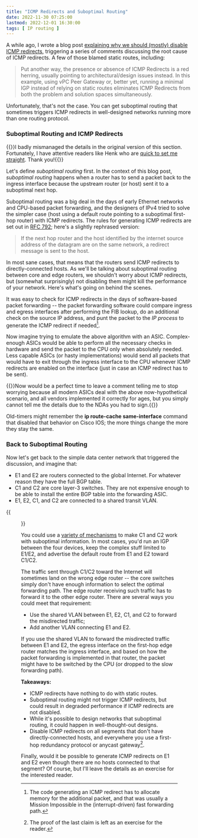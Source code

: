 ```yaml
---
title: "ICMP Redirects and Suboptimal Routing"
date: 2022-11-30 07:25:00
lastmod: 2022-12-01 16:30:00
tags: [ IP routing ]
---
```

A while ago, I wrote a blog post [explaining why we should (mostly) disable ICMP redirects](/2022/02/nexus-icmp-redirects/), triggering a series of comments discussing the root cause of ICMP redirects. A few of those blamed static routes, including:

> Put another way, the presence or absence of ICMP Redirects is a red herring, usually pointing to architectural/design issues instead. In this example, using vPC Peer Gateway or, better yet, running a minimal IGP instead of relying on static routes eliminates ICMP Redirects from both the problem and solution spaces simultaneously.

Unfortunately, that's not the case. You can get suboptimal routing that sometimes triggers ICMP redirects in well-designed networks running more than one routing protocol.
<!--more-->
### Suboptimal Routing and ICMP Redirects

{{<note update>}}I badly mismanaged the details in the original version of this section. Fortunately, I have attentive readers like Henk who are [quick to set me straight](/2022/11/what-causes-icmp-redirects/). Thank you!{{</note>}} 

Let's define *suboptimal routing* first. In the context of this blog post, *suboptimal routing* happens when a router has to send a packet back to the ingress interface because the upstream router (or host) sent it to a suboptimal next hop.

Suboptimal routing was a big deal in the days of early Ethernet networks and CPU-based packet forwarding, and the designers of IPv4 tried to solve the simpler case (host using a default route pointing to a suboptimal first-hop router) with ICMP redirects. The rules for generating ICMP redirects are set out in [RFC 792](https://www.rfc-editor.org/rfc/rfc792); here's a slightly rephrased version:

> If the next hop router and the host identified by the internet source address of the datagram are on the same network, a redirect message is sent to the host.

In most sane cases, that means that the routers send ICMP redirects to directly-connected hosts. As we'll be talking about suboptimal routing between core and edge routers, we shouldn't worry about ICMP redirects, but (somewhat surprisingly) not disabling them might kill the performance of your network. Here's what's going on behind the scenes.

It was easy to check for ICMP redirects in the days of software-based packet forwarding -- the packet forwarding software could compare ingress and egress interfaces after performing the FIB lookup, do an additional check on the source IP address, and punt the packet to the _IP process_ to generate the ICMP redirect if needed[^NFP].

[^NFP]: The code generating an ICMP redirect has to allocate memory for the additional packet, and that was usually a Mission Impossible in the (interrupt-driven) fast forwarding path.

Now imagine trying to emulate the above algorithm with an ASIC. Complex-enough ASICs would be able to perform all the necessary checks in hardware and send the packet to the CPU only when absolutely needed. Less capable ASICs (or hasty implementations) would send all packets that would have to exit through the ingress interface to the CPU whenever ICMP redirects are enabled on the interface (just in case an ICMP redirect has to be sent). 

{{<note>}}Now would be a perfect time to leave a comment telling me to stop worrying because all modern ASICs deal with the above now-hypothetical scenario, and all vendors implemented it correctly for ages, but you simply cannot tell me the details due to the NDAs you had to sign.{{</note>}}

Old-timers might remember the **ip route-cache same-interface** command that disabled that behavior on Cisco IOS; the more things change the more they stay the same.

### Back to Suboptimal Routing

Now let's get back to the simple data center network that triggered the discussion, and imagine that:

* E1 and E2 are routers connected to the global Internet. For whatever reason they have the full BGP table.
* C1 and C2 are core layer-3 switches. They are not expensive enough to be able to install the entire BGP table into the forwarding ASIC.
* E1, E2, C1, and C2 are connected to a shared transit VLAN.

{{<figure src="/2022/02/icmp-redirect-layer-3.png" caption="Abstract layer-3 connectivity">}}

You could use a [variety of mechanisms](/2022/05/living-small-forwarding-tables/) to make C1 and C2 work with suboptimal information. In most cases, you'd run an IGP between the four devices, keep the complex stuff limited to E1/E2, and advertise the default route from E1 and E2 toward C1/C2.

The traffic sent through C1/C2 toward the Internet will sometimes land on the wrong edge router -- the core switches simply don't have enough information to select the optimal forwarding path. The edge router receiving such traffic has to forward it to the other edge router. There are several ways you could meet that requirement:

* Use the shared VLAN between E1, E2, C1, and C2 to forward the misdirected traffic;
* Add another VLAN connecting E1 and E2.

If you use the shared VLAN to forward the misdirected traffic between E1 and E2, the egress interface on the first-hop edge router matches the ingress interface, and based on how the packet forwarding is implemented in that router, the packet might have to be switched by the CPU (or dropped to the slow forwarding path).

**Takeaways:**
* ICMP redirects have nothing to do with static routes.
* Suboptimal routing might not trigger ICMP redirects, but could result in degraded performance if ICMP redirects are not disabled.
* While it's possible to design networks that suboptimal routing, it could happen in well-thought-out designs.
* Disable ICMP redirects on all segments that don't have directly-connected hosts, and everywhere you use a first-hop redundancy protocol or anycast gateway[^ER].

[^ER]: The proof of the last claim is left as an exercise for the reader.

Finally, would it be possible to generate ICMP redirects on E1 and E2 even though there are no hosts connected to that segment? Of course, but I'll leave the details as an exercise for the interested reader.